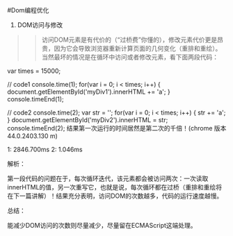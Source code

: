 #Dom编程优化

1. DOM访问与修改

>>访问DOM元素是有代价的（“过桥费”你懂的），修改元素代价更是昂贵，因为它会导致浏览器重新计算页面的几何变化（重排和重绘）。
当然最坏的情况是在循环中访问或者修改元素，看下面两段代码：

var times = 15000;

// code1
console.time(1);
for(var i = 0; i < times; i++) {
  document.getElementById('myDiv1').innerHTML += 'a';
}
console.timeEnd(1);

// code2
console.time(2);
var str = '';
for(var i = 0; i < times; i++) {
  str += 'a';
}
document.getElementById('myDiv2').innerHTML = str;
console.timeEnd(2);
结果第一次运行的时间居然是第二次的千倍！(chrome 版本 44.0.2403.130 m)

1: 2846.700ms 2: 1.046ms

解析：

第一段代码的问题在于，每次循环迭代，该元素都会被访问两次：一次读取innerHTML的值，另一次重写它，也就是说，每次循环都在过桥（重排和重绘将在下一篇讲解）！结果充分表明，访问DOM的次数越多，代码的运行速度越慢。

总结：

能减少DOM访问的次数则尽量减少，尽量留在ECMAScript这端处理。
